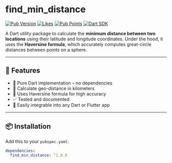 # find_min_distance

[![Pub Version](https://img.shields.io/pub/v/find_min_distance.svg)](https://pub.dev/packages/find_min_distance)
[![Likes](https://img.shields.io/pub/likes/find_min_distance)](https://pub.dev/packages/find_min_distance/score)
[![Pub Points](https://img.shields.io/pub/points/find_min_distance)](https://pub.dev/packages/find_min_distance/score)
[![Dart SDK](https://img.shields.io/badge/sdk-%3E=2.17.0-blue.svg)](https://dart.dev)

A Dart utility package to calculate the **minimum distance between two locations** using their latitude and longitude coordinates. Under the hood, it uses the **Haversine formula**, which accurately computes great-circle distances between points on a sphere.

---

## 🚀 Features

- 🔁 Pure Dart implementation – no dependencies
- 📍 Calculate geo-distance in kilometers
- 🧮 Uses Haversine formula for high accuracy
- ✅ Tested and documented
- 🧩 Easily integrable into any Dart or Flutter app

---

## 📦 Installation

Add this to your `pubspec.yaml`:

```yaml
dependencies:
  find_min_distance: ^1.0.0
